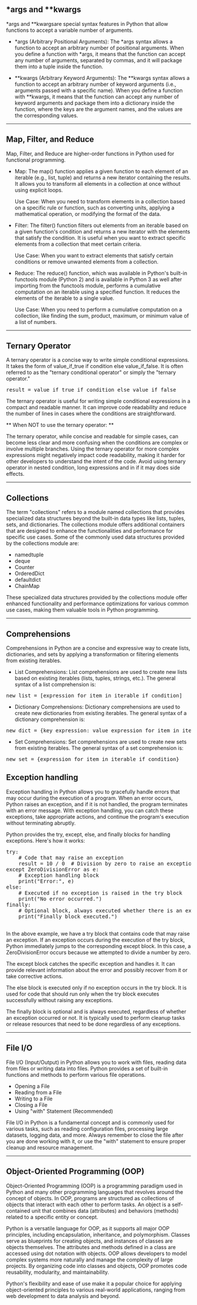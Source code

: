 ## \*args and \*\*kwargs

\*args and \*\*kwargsare special syntax features in Python that allow functions to accept a variable number of arguments.

- *args (Arbitrary Positional Arguments):
  The *args syntax allows a function to accept an arbitrary number of positional arguments. When you define a function with \*args, it means that the function can accept any number of arguments, separated by commas, and it will package them into a tuple inside the function.

- **kwargs (Arbitrary Keyword Arguments):
  The **kwargs syntax allows a function to accept an arbitrary number of keyword arguments (i.e., arguments passed with a specific name). When you define a function with \*\*kwargs, it means that the function can accept any number of keyword arguments and package them into a dictionary inside the function, where the keys are the argument names, and the values are the corresponding values.

---

## Map, Filter, and Reduce

Map, Filter, and Reduce are higher-order functions in Python used for functional programming.

- Map: The map() function applies a given function to each element of an iterable (e.g., list, tuple) and returns a new iterator containing the results. It allows you to transform all elements in a collection at once without using explicit loops.

  Use Case: When you need to transform elements in a collection based on a specific rule or function, such as converting units, applying a mathematical operation, or modifying the format of the data.

- Filter: The filter() function filters out elements from an iterable based on a given function's condition and returns a new iterator with the elements that satisfy the condition. It is useful when you want to extract specific elements from a collection that meet certain criteria.

  Use Case: When you want to extract elements that satisfy certain conditions or remove unwanted elements from a collection.

- Reduce: The reduce() function, which was available in Python's built-in functools module (Python 2) and is available in Python 3 as well after importing from the functools module, performs a cumulative computation on an iterable using a specified function. It reduces the elements of the iterable to a single value.

  Use Case: When you need to perform a cumulative computation on a collection, like finding the sum, product, maximum, or minimum value of a list of numbers.

---

## Ternary Operator

A ternary operator is a concise way to write simple conditional expressions. It takes the form of value_if_true if condition else value_if_false. It is often referred to as the "ternary conditional operator" or simply the "ternary operator."

<pre>
result = value_if_true if condition else value_if_false
</pre>

The ternary operator is useful for writing simple conditional expressions in a compact and readable manner. It can improve code readability and reduce the number of lines in cases where the conditions are straightforward.

** When NOT to use the ternary operator: **

The ternary operator, while concise and readable for simple cases, can become less clear and more confusing when the conditions are complex or involve multiple branches. Using the ternary operator for more complex expressions might negatively impact code readability, making it harder for other developers to understand the intent of the code. Avoid using ternary operator in nested condition, long expressions and in if it may does side effects.

---

## Collections

The term "collections" refers to a module named collections that provides specialized data structures beyond the built-in data types like lists, tuples, sets, and dictionaries. The collections module offers additional containers that are designed to enhance the functionalities and performance for specific use cases.
Some of the commonly used data structures provided by the collections module are:

- namedtuple
- deque
- Counter
- OrderedDict
- defaultdict
- ChainMap

These specialized data structures provided by the collections module offer enhanced functionality and performance optimizations for various common use cases, making them valuable tools in Python programming.

---

## Comprehensions

Comprehensions in Python are a concise and expressive way to create lists, dictionaries, and sets by applying a transformation or filtering elements from existing iterables.

- List Comprehensions:
  List comprehensions are used to create new lists based on existing iterables (lists, tuples, strings, etc.). The general syntax of a list comprehension is:

<pre>
new_list = [expression for item in iterable if condition]
</pre>

- Dictionary Comprehensions:
  Dictionary comprehensions are used to create new dictionaries from existing iterables. The general syntax of a dictionary comprehension is:

<pre>
new_dict = {key_expression: value_expression for item in iterable if condition}
</pre>

- Set Comprehensions:
  Set comprehensions are used to create new sets from existing iterables. The general syntax of a set comprehension is:

<pre>
new_set = {expression for item in iterable if condition}
</pre>

## Exception handling

Exception handling in Python allows you to gracefully handle errors that may occur during the execution of a program. When an error occurs, Python raises an exception, and if it is not handled, the program terminates with an error message. With exception handling, you can catch these exceptions, take appropriate actions, and continue the program's execution without terminating abruptly.

Python provides the try, except, else, and finally blocks for handling exceptions. Here's how it works:

<pre>
try:
    # Code that may raise an exception
    result = 10 / 0  # Division by zero to raise an exception
except ZeroDivisionError as e:
    # Exception handling block
    print("Error:", e)
else:
    # Executed if no exception is raised in the try block
    print("No error occurred.")
finally:
    # Optional block, always executed whether there is an exception or not
    print("Finally block executed.")

</pre>

In the above example, we have a try block that contains code that may raise an exception. If an exception occurs during the execution of the try block, Python immediately jumps to the corresponding except block. In this case, a ZeroDivisionError occurs because we attempted to divide a number by zero.

The except block catches the specific exception and handles it. It can provide relevant information about the error and possibly recover from it or take corrective actions.

The else block is executed only if no exception occurs in the try block. It is used for code that should run only when the try block executes successfully without raising any exceptions.

The finally block is optional and is always executed, regardless of whether an exception occurred or not. It is typically used to perform cleanup tasks or release resources that need to be done regardless of any exceptions.

---

## File I/O

File I/O (Input/Output) in Python allows you to work with files, reading data from files or writing data into files. Python provides a set of built-in functions and methods to perform various file operations.

- Opening a File
- Reading from a File
- Writing to a File
- Closing a File
- Using "with" Statement (Recommended)

File I/O in Python is a fundamental concept and is commonly used for various tasks, such as reading configuration files, processing large datasets, logging data, and more. Always remember to close the file after you are done working with it, or use the "with" statement to ensure proper cleanup and resource management.

---

## Object-Oriented Programming (OOP)

Object-Oriented Programming (OOP) is a programming paradigm used in Python and many other programming languages that revolves around the concept of objects. In OOP, programs are structured as collections of objects that interact with each other to perform tasks. An object is a self-contained unit that combines data (attributes) and behaviors (methods) related to a specific entity or concept.

Python is a versatile language for OOP, as it supports all major OOP principles, including encapsulation, inheritance, and polymorphism. Classes serve as blueprints for creating objects, and instances of classes are objects themselves. The attributes and methods defined in a class are accessed using dot notation with objects. OOP allows developers to model complex systems more naturally and manage the complexity of large projects. By organizing code into classes and objects, OOP promotes code reusability, modularity, and maintainability.

Python's flexibility and ease of use make it a popular choice for applying object-oriented principles to various real-world applications, ranging from web development to data analysis and beyond.
